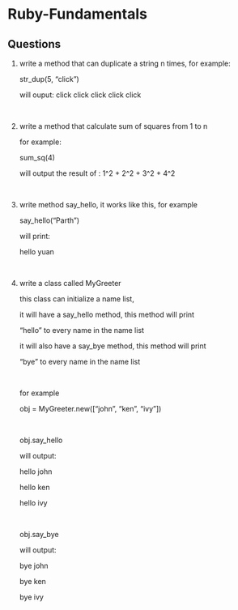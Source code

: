 # Ruby-Fundamentals
## Questions

1. write a method that can duplicate a string n times, for example:

    str_dup(5, “click”)

    will ouput:   click click click click click

<br /> 

2. write a method that calculate sum of squares from 1 to n

    for example:

    sum_sq(4)

    will output the result of :  1^2 + 2^2 + 3^2 + 4^2

<br />

3. write method say_hello, it works like this, for example

    say_hello(“Parth”)

    will print:

    hello yuan

<br />

4. write a class called MyGreeter

    this class can initialize a name list,

    it will have a say_hello method, this method will print

    “hello” to every name in the name list

    it will also have a say_bye method, this method will print

    “bye” to every name in the name list
    
    <br />

    for example

    obj = MyGreeter.new([“john”, “ken”, “ivy”])

    <br />


    obj.say_hello

    will output:

    hello john

    hello ken

    hello ivy

    <br />


    obj.say_bye

    will output:

    bye john

    bye ken

    bye ivy
